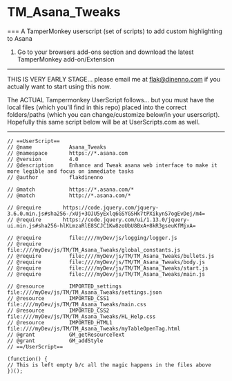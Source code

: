 # TM_Asana_Tweaks
===
A TamperMonkey userscript (set of scripts) to add custom highlighting to Asana

1. Go to your browsers add-ons section and download the latest 
   TamperMonkey add-on/Extension
   
************************************************************************
THIS IS VERY EARLY STAGE... please email me at flak@dinenno.com if you 
actually want to start using this now.

The ACTUAL Tampermonkey UserScript follows... but you must have the local 
files (which you'll find in this repo) placed into the correct folders/paths 
(which you can change/customize below/in your userscript).  Hopefully this 
same script below will be at UserScripts.com as well.
************************************************************************

    // ==UserScript==
    // @name         	Asana_Tweaks
    // @namespace    	https://*.asana.com
    // @version      	4.0
    // @description  	Enhance and Tweak asana web interface to make it more legible and focus on immediate tasks
    // @author       	flakdinenno
    
    // @match        	https://*.asana.com/*
    // @match        	http://*.asana.com/*

    // @require       https://code.jquery.com/jquery-3.6.0.min.js#sha256-/xUj+3OJU5yExlq6GSYGSHk7tPXikynS7ogEvDej/m4=
    // @require       https://code.jquery.com/ui/1.13.0/jquery-ui.min.js#sha256-hlKLmzaRlE8SCJC1Kw8zoUbU8BxA+8kR3gseuKfMjxA=

    // @require      	file:////myDev/js/logging/logger.js
    // @require      	file:////myDev/js/TM/TM_Asana_Tweaks/global_constants.js
    // @require      	file:////myDev/js/TM/TM_Asana_Tweaks/bullets.js
    // @require      	file:////myDev/js/TM/TM_Asana_Tweaks/body.js
    // @require      	file:////myDev/js/TM/TM_Asana_Tweaks/start.js
    // @require      	file:////myDev/js/TM/TM_Asana_Tweaks/main.js
    
    // @resource        IMPORTED_settings file:////myDev/js/TM/TM_Asana_Tweaks/settings.json
    // @resource        IMPORTED_CSS1 file:////myDev/js/TM/TM_Asana_Tweaks/main.css
    // @resource        IMPORTED_CSS2 file:////myDev/js/TM/TM_Asana_Tweaks/HL_Help.css
    // @resource        IMPORTED_HTML1 file:////myDev/js/TM/TM_Asana_Tweaks/myTableOpenTag.html
    // @grant      		GM_getResourceText
    // @grant      		GM_addStyle
    // ==/UserScript==
    
    (function() {
    // This is left empty b/c all the magic happens in the files above
    })();

